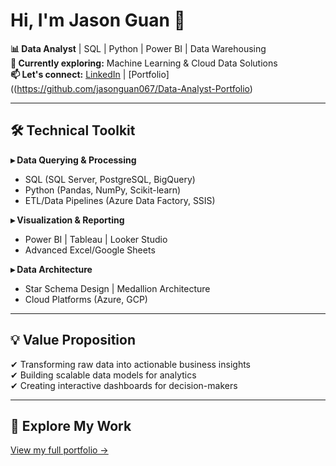 # Hi, I'm Jason Guan 👋

**📊 Data Analyst** | SQL | Python | Power BI | Data Warehousing  
**🔭 Currently exploring:** Machine Learning & Cloud Data Solutions  
**📫 Let's connect:** [LinkedIn](https://linkedin.com/in/jasonguan067) | [Portfolio]((https://github.com/jasonguan067/Data-Analyst-Portfolio)  

---

## 🛠️ Technical Toolkit

**▸ Data Querying & Processing**  
- SQL (SQL Server, PostgreSQL, BigQuery)  
- Python (Pandas, NumPy, Scikit-learn)  
- ETL/Data Pipelines (Azure Data Factory, SSIS)  

**▸ Visualization & Reporting**  
- Power BI | Tableau | Looker Studio  
- Advanced Excel/Google Sheets  

**▸ Data Architecture**  
- Star Schema Design | Medallion Architecture  
- Cloud Platforms (Azure, GCP)  

---

## 💡 Value Proposition

✔ Transforming raw data into actionable business insights  
✔ Building scalable data models for analytics  
✔ Creating interactive dashboards for decision-makers  

---

## 📌 Explore My Work
[View my full portfolio →](https://github.com/jasonguan067/Data-Analyst-Portfolio)
